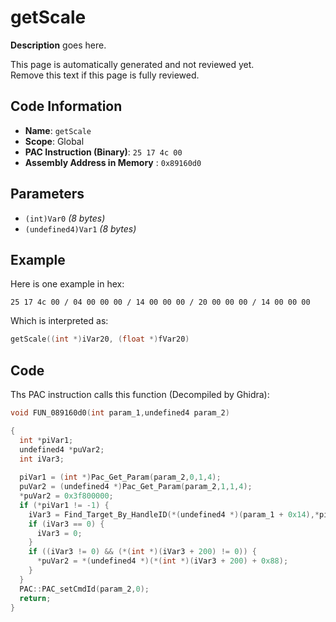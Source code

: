 # getScale

**Description** goes here.

This page is automatically generated and not reviewed yet.<br>Remove this text if this page is fully reviewed.

## Code Information

- **Name**: `getScale`
- **Scope**: Global
- **PAC Instruction (Binary)**: `25 17 4c 00`
- **Assembly Address in Memory** : `0x89160d0`

## Parameters

- `(int)Var0` *(8 bytes)*
- `(undefined4)Var1` *(8 bytes)*

## Example

Here is one example in hex:

```25 17 4c 00 / 04 00 00 00 / 14 00 00 00 / 20 00 00 00 / 14 00 00 00```

Which is interpreted as:

```c
getScale((int *)iVar20, (float *)fVar20)
```

## Code

Ths PAC instruction calls this function (Decompiled by Ghidra):

```c
void FUN_089160d0(int param_1,undefined4 param_2)

{
  int *piVar1;
  undefined4 *puVar2;
  int iVar3;
  
  piVar1 = (int *)Pac_Get_Param(param_2,0,1,4);
  puVar2 = (undefined4 *)Pac_Get_Param(param_2,1,1,4);
  *puVar2 = 0x3f800000;
  if (*piVar1 != -1) {
    iVar3 = Find_Target_By_HandleID(*(undefined4 *)(param_1 + 0x14),*piVar1,1);
    if (iVar3 == 0) {
      iVar3 = 0;
    }
    if ((iVar3 != 0) && (*(int *)(iVar3 + 200) != 0)) {
      *puVar2 = *(undefined4 *)(*(int *)(iVar3 + 200) + 0x88);
    }
  }
  PAC::PAC_setCmdId(param_2,0);
  return;
}
```

